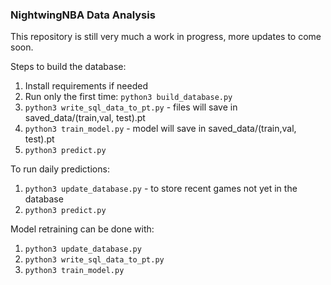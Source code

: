 ### NightwingNBA Data Analysis ###

This repository is still very much a work in progress, more updates to come soon.

Steps to build the database:
1. Install requirements if needed
2. Run only the first time: `python3 build_database.py`
3. `python3 write_sql_data_to_pt.py` - files will save in saved_data/(train,val, test).pt
4. `python3 train_model.py` - model will save in saved_data/(train,val, test).pt
5. `python3 predict.py`

To run daily predictions:
1. `python3 update_database.py` - to store recent games not yet in the database
2. `python3 predict.py`

Model retraining can be done with:
1. `python3 update_database.py`
2. `python3 write_sql_data_to_pt.py`
3. `python3 train_model.py`
